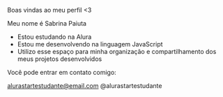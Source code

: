 Boas vindas ao meu perfil <3

Meu nome é Sabrina Paiuta

- Estou estudando na Alura
- Estou me desenvolvendo na linguagem JavaScript
- Utilizo esse espaço para minha organização e compartilhamento dos meus projetos desenvolvidos


Você pode entrar em contato comigo:

alurastartestudante@email.com
@alurastartestudante
